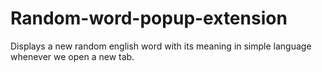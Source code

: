 # Random-word-popup-extension
Displays a new random english word with its meaning in simple language whenever we open a new tab.
